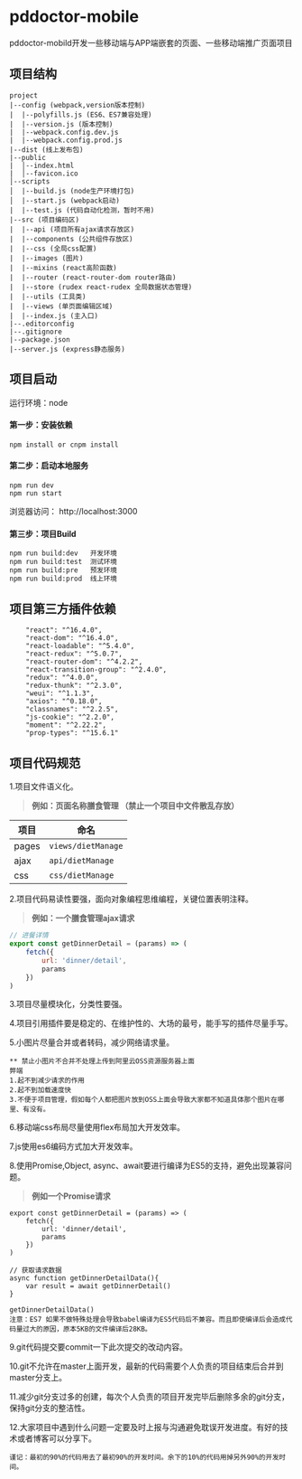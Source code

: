# pddoctor-mobile
pddoctor-mobild开发一些移动端与APP端嵌套的页面、一些移动端推广页面项目

## 项目结构
```
project
|--config (webpack,version版本控制)
|  |--polyfills.js (ES6、ES7兼容处理)
|  |--version.js (版本控制)
|  |--webpack.config.dev.js 
|  |--webpack.config.prod.js 
|--dist (线上发布包)
|--public
|  │--index.html 
|  │--favicon.ico
│--scripts   
│  |--build.js (node生产环境打包)
│  |--start.js (webpack启动)
|  |--test.js (代码自动化检测，暂时不用)
|--src (项目编码区)
|  |--api (项目所有ajax请求存放区)
|  |--components (公共组件存放区)
|  |--css (全局css配置)
|  |--images (图片)
|  |--mixins (react高阶函数)
|  |--router (react-router-dom router路由)
|  |--store (rudex react-rudex 全局数据状态管理)
|  |--utils (工具类)
|  |--views (单页面编辑区域)
|  |--index.js (主入口)
|--.editorconfig
|--.gitignore
|--package.json
|--server.js (express静态服务)
```

## 项目启动
运行环境：node

#### 第一步：安装依赖
```shell
npm install or cnpm install
```

####  第二步：启动本地服务
```shell
npm run dev
npm run start
```
浏览器访问： http://localhost:3000

#### 第三步：项目Build

```sh
npm run build:dev   开发环境
npm run build:test  测试环境
npm run build:pre   预发环境
npm run build:prod  线上环境
```

## 项目第三方插件依赖
```text
    "react": "^16.4.0",
    "react-dom": "^16.4.0",
    "react-loadable": "^5.4.0",
    "react-redux": "^5.0.7",
    "react-router-dom": "^4.2.2",
    "react-transition-group": "^2.4.0",
    "redux": "^4.0.0",
    "redux-thunk": "^2.3.0",
    "weui": "^1.1.3",
    "axios": "^0.18.0",
    "classnames": "^2.2.5",
    "js-cookie": "^2.2.0",
    "moment": "^2.22.2",
    "prop-types": "^15.6.1"
```

## 项目代码规范

1.项目文件语义化。

>**例如：页面名称膳食管理 （禁止一个项目中文件散乱存放）**  

| 项目 | 命名 |
| -- | -- |
| pages | <code>views/dietManage</code> |
| ajax | <code>api/dietManage</code> |
| css | <code>css/dietManage</code> |

2.项目代码易读性要强，面向对象编程思维编程，关键位置表明注释。

>**例如：一个膳食管理ajax请求**  

```javascript
// 进餐详情
export const getDinnerDetail = (params) => (
    fetch({
        url: 'dinner/detail',
        params
    })
)
```
3.项目尽量模块化，分类性要强。

4.项目引用插件要是稳定的、在维护性的、大场的最号，能手写的插件尽量手写。

5.小图片尽量合并或者转码，减少网络请求量。

```
** 禁止小图片不合并不处理上传到阿里云OSS资源服务器上面
弊端
1.起不到减少请求的作用
2.起不到加载速度快
3.不便于项目管理，假如每个人都把图片放到OSS上面会导致大家都不知道具体那个图片在哪里、有没有。
```
6.移动端css布局尽量使用flex布局加大开发效率。

7.js使用es6编码方式加大开发效率。

8.使用Promise,Object, async、await要进行编译为ES5的支持，避免出现兼容问题。

> **例如一个Promise请求**
```
export const getDinnerDetail = (params) => (
    fetch({
        url: 'dinner/detail',
        params
    })
)

// 获取请求数据
async function getDinnerDetailData(){
    var result = await getDinnerDetail() 
}

getDinnerDetailData()
注意：ES7 如果不做特殊处理会导致babel编译为ES5代码后不兼容。而且即使编译后会造成代码量过大的原因，原本5KB的文件编译后28KB。
```
9.git代码提交要commit一下此次提交的改动内容。

10.git不允许在master上面开发，最新的代码需要个人负责的项目结束后合并到master分支上。

11.减少git分支过多的创建，每次个人负责的项目开发完毕后删除多余的git分支，保持git分支的整洁性。

12.大家项目中遇到什么问题一定要及时上报与沟通避免耽误开发进度。有好的技术或者博客可以分享下。

```
谨记：最初的90%的代码用去了最初90%的开发时间。余下的10%的代码用掉另外90%的开发时间。
```